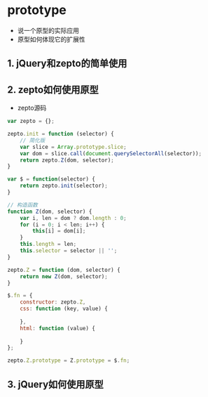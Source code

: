 # prototype
+ 说一个原型的实际应用
+ 原型如何体现它的扩展性

## 1. jQuery和zepto的简单使用

## 2. zepto如何使用原型
+ zepto源码
```javascript
var zepto = {};

zepto.init = function (selector) {
	// 简化版
    var slice = Array.prototype.slice;
    var dom = slice.call(document.querySelectorAll(selector));
    return zepto.Z(dom, selector);
}

var $ = function(selector) {
    return zepto.init(selector);
}

// 构造函数
function Z(dom, selector) {
    var i, len = dom ? dom.length : 0;
    for (i = 0; i < len; i++) {
        this[i] = dom[i];
    }
    this.length = len;
    this.selector = selector || '';
}

zepto.Z = function (dom, selector) {
    return new Z(dom, selector);
}

$.fn = {
    constructor: zepto.Z,
    css: function (key, value) {
        
    },
    html: function (value) {
        
    }
};

zepto.Z.prototype = Z.prototype = $.fn;
```
## 3. jQuery如何使用原型





